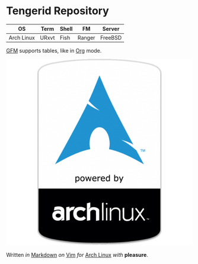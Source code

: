 # Tengerid Repository

|OS|Term|Shell|FM|Server|
|---|----|-----|---|------|
|Arch Linux|URxvt|Fish|Ranger|FreeBSD|

[GFM](https://en.wikipedia.org/wiki/Markdown "GitHub Flavored Markdown") supports tables, like in [Org](https://en.wikipedia.org/wiki/Org-mode) mode.

![Arch Linux Logo](logo.png "As an Archer")

Written *in* [Markdown](http://daringfireball.net/projects/markdown/) _on_ [Vim](http://vim.org/) _for_ [Arch Linux](https://archlinux.org/) _with_ **pleasure**.
